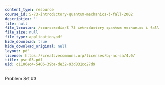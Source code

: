```yaml
---
content_type: resource
course_id: 5-73-introductory-quantum-mechanics-i-fall-2002
description: ''
file: null
file_location: /coursemedia/5-73-introductory-quantum-mechanics-i-fall-2002/c1106ec4540639bade3293d832cc27d9_pset03.pdf
file_size: null
file_type: application/pdf
hide_download: true
hide_download_original: null
layout: pdf
license: https://creativecommons.org/licenses/by-nc-sa/4.0/
title: pset03.pdf
uid: c1106ec4-5406-39ba-de32-93d832cc27d9
---
```

Problem Set #3